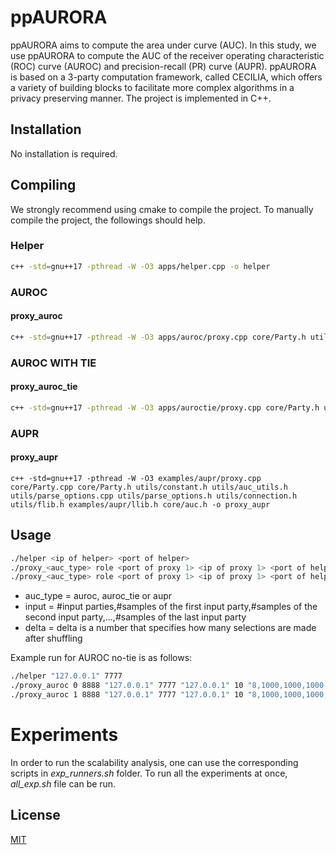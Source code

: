 # ppAURORA

ppAURORA aims to compute the area under curve (AUC). In this study, we use ppAURORA to compute the AUC of the receiver operating characteristic (ROC) curve (AUROC) and precision-recall (PR) curve (AUPR). ppAURORA is based on a 3-party computation framework, called CECILIA, which offers a variety of building blocks to facilitate more complex algorithms in a privacy preserving manner. The project is implemented in C++.

## Installation

No installation is required.

## Compiling

We strongly recommend using cmake to compile the project. To manually compile the project, the followings should help.

### Helper

```bash
c++ -std=gnu++17 -pthread -W -O3 apps/helper.cpp -o helper
```

### AUROC

#### proxy_auroc

```bash
c++ -std=gnu++17 -pthread -W -O3 apps/auroc/proxy.cpp core/Party.h utils/constant.h utils/auc_utils.h utils/parse_options.cpp utils/parse_options.h utils/connection.h utils/flib.h utils/llib.h core/auc.h -o proxy_auroc
```

### AUROC WITH TIE

#### proxy_auroc_tie

```bash
c++ -std=gnu++17 -pthread -W -O3 apps/auroctie/proxy.cpp core/Party.h utils/constant.h utils/auc_utils.h utils/parse_options.cpp utils/parse_options.h utils/connection.h utils/flib.h core/auc.h -o proxy_auroc_tie
```

### AUPR

#### proxy_aupr

```proxy_aupr
c++ -std=gnu++17 -pthread -W -O3 examples/aupr/proxy.cpp core/Party.cpp core/Party.h utils/constant.h utils/auc_utils.h utils/parse_options.cpp utils/parse_options.h utils/connection.h utils/flib.h examples/aupr/llib.h core/auc.h -o proxy_aupr
```

## Usage

```bash
./helper <ip of helper> <port of helper>
./proxy_<auc_type> role <port of proxy 1> <ip of proxy 1> <port of helper> <ip of helper> <delta> <input>
./proxy_<auc_type> role <port of proxy 1> <ip of proxy 1> <port of helper> <ip of helper> <delta> <input>
```

- auc_type = auroc, auroc_tie or aupr
- input = #input parties,#samples of the first input party,#samples of the second input party,...,#samples of the last input party
- delta = delta is a number that specifies how many selections are made after shuffling

Example run for AUROC no-tie is as follows:
```bash
./helper "127.0.0.1" 7777
./proxy_auroc 0 8888 "127.0.0.1" 7777 "127.0.0.1" 10 "8,1000,1000,1000,1000,1000,1000,1000,1000"
./proxy_auroc 1 8888 "127.0.0.1" 7777 "127.0.0.1" 10 "8,1000,1000,1000,1000,1000,1000,1000,1000"
```

# Experiments
In order to run the scalability analysis, one can use the corresponding scripts in _exp_runners.sh_ folder. To run all the experiments at once, _all_exp.sh_ file can be run.

## License
[MIT](https://choosealicense.com/licenses/mit/)
